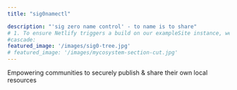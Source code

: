 ```yaml
---
title: "sig0namectl"

description: "'sig zero name control' - to name is to share"
# 1. To ensure Netlify triggers a build on our exampleSite instance, we need to change a file in the exampleSite directory.
#cascade:
featured_image: '/images/sig0-tree.jpg'
# featured_image: '/images/mycosystem-section-cut.jpg'
---
```

Empowering communities to securely publish & share their own local resources
